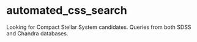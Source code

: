 # automated_css_search
Looking for Compact Stellar System candidates. Queries from both SDSS and Chandra databases.
